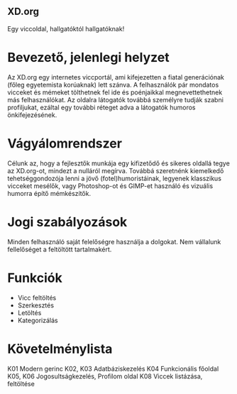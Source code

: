 ## XD.org

Egy viccoldal, hallgatóktól hallgatóknak!

# Bevezető, jelenlegi helyzet

Az XD.org egy internetes viccportál, ami kifejezetten a fiatal generációnak (főleg egyetemista korúaknak) lett szánva.
A felhasználók pár mondatos vicceket és mémeket tölthetnek fel ide és poénjaikkal megnevettethetnek más felhasználókat.
Az oldalra látogatók továbbá személyre tudják szabni profiljukat, ezáltal egy további réteget adva a látogatók humoros önkifejezésének.

# Vágyálomrendszer

Célunk az, hogy a fejlesztők munkája egy kifizetődő és sikeres oldallá tegye az XD.org-ot, mindezt a nulláról megírva.
Továbbá szeretnénk kiemelkedő tehetséggondozója lenni a jövő (fotel)humoristáinak, legyenek klasszikus vicceket mesélők,
vagy Photoshop-ot és GIMP-et használó és vizuális humorra építő mémkészítők.

# Jogi szabályozások
Minden felhasználó saját felelőségre használja a dolgokat. Nem vállalunk fellelőséget a feltöltött tartalmakért.


# Funkciók
- Vicc feltöltés
- Szerkesztés
- Letöltés
- Kategorizálás

# Követelménylista
K01 Modern gerinc
K02, K03 Adatbáziskezelés
K04 Funkcionális főoldal
K05, K06 Jogosultságkezelés, Profilom oldal
K08 Viccek listázása, feltöltése
